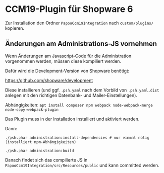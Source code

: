 CCM19-Plugin für Shopware 6
===========================

Zur Installation den Ordner `PapooCcm19Integration` nach `custom/plugins/` kopieren.

Änderungen am Administrations-JS vornehmen
------------------------------------------

Wenn Änderungen am Javascript-Code für die Administration vorgenommen werden, müssen diese kompiliert werden.

Dafür wird die Development-Version von Shopware benötigt:

https://github.com/shopware/development

Diese installieren (und ggf. `.psh.yaml` nach dem Vorbild von `.psh.yaml.dist` anlegen mit den richtigen Datenbank- und Mailer-Einstellungen).

Abhängigkeiten: `apt install composer npm webpack node-webpack-merge node-copy-webpack-plugin`

Das Plugin muss in der Installation installiert und aktiviert werden.

Dann:

```
./psh.phar administration:install-dependencies # nur einmal nötig (installiert npm-Abhängigkeiten)

./psh.phar administration:build
```

Danach findet sich das compilierte JS in `PapooCcm19Integration/src/Resources/public` und kann committed werden.
